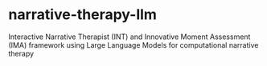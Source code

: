 # narrative-therapy-llm
Interactive Narrative Therapist (INT) and Innovative Moment Assessment (IMA) framework using Large Language Models for computational narrative therapy
